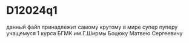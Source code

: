 # D12024q1
данный файл принадлежит самому крутому в мире супер пуперу учащемуся 1 курса БГМК им.Г.Ширмы Боцюку Матвею Сергеевичу
